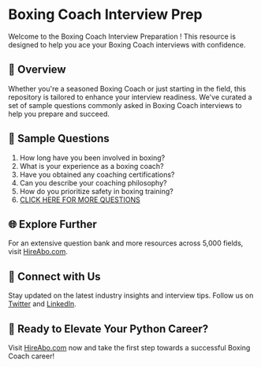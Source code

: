 # Boxing Coach Interview Prep

Welcome to the Boxing Coach Interview Preparation ! This resource is designed to help you ace your Boxing Coach interviews with confidence.

## 🚀 Overview

Whether you're a seasoned Boxing Coach or just starting in the field, this repository is tailored to enhance your interview readiness. We've curated a set of sample questions commonly asked in Boxing Coach interviews to help you prepare and succeed.

## 📝 Sample Questions

1. How long have you been involved in boxing?
2. What is your experience as a boxing coach?
3. Have you obtained any coaching certifications?
4. Can you describe your coaching philosophy?
5. How do you prioritize safety in boxing training?
6. [CLICK HERE FOR MORE QUESTIONS](https://hireabo.com/job/15_0_28/Boxing%20Coach)

## 🌐 Explore Further

For an extensive question bank and more resources across 5,000 fields, visit [HireAbo.com](https://www.hireabo.com).

## 📱 Connect with Us

Stay updated on the latest industry insights and interview tips. Follow us on [Twitter](https://twitter.com/hireabo) and [LinkedIn](https://www.linkedin.com/in/hire-abo-3609972a8/).

## 🚀 Ready to Elevate Your Python Career?

Visit [HireAbo.com](https://www.hireabo.com) now and take the first step towards a successful Boxing Coach career!